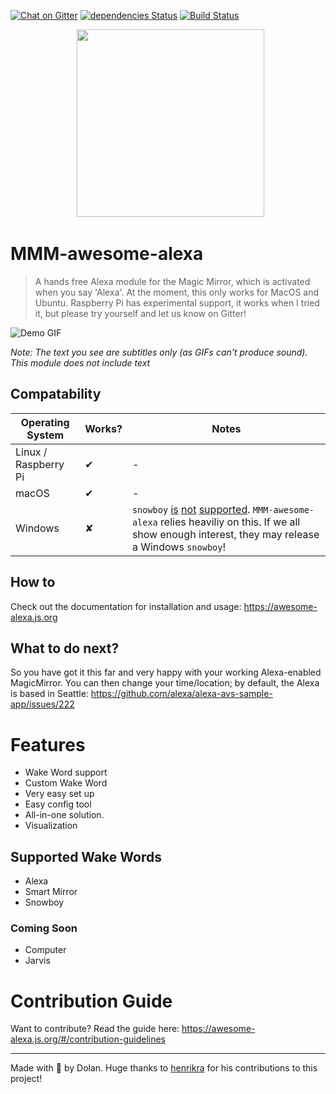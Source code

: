 [![Chat on Gitter][gitter-image]][gitter-url]
[![dependencies Status][daviddm-image]][daviddm-url]
[![Build Status][travis-image]][travis-url]

<p align="center">
   <img src="https://user-images.githubusercontent.com/2917613/28090232-861702b0-6683-11e7-8379-1347e01c9411.png" height="300">
<p>

# MMM-awesome-alexa

> A hands free Alexa module for the Magic Mirror, which is activated when you say 'Alexa'.
> At the moment, this only works for MacOS and Ubuntu. Raspberry Pi has experimental support, it works when I tried it, but please try yourself and let us know on Gitter!

![Demo GIF](https://media.giphy.com/media/9P6WN3Pi4mM1mqA8RK/giphy.gif)

_Note: The text you see are subtitles only (as GIFs can't produce sound). This module does not include text_

## Compatability

| Operating System     | Works? | Notes                                                                                                                                                                                                                                                                                             |
| -------------------- | ------ | ------------------------------------------------------------------------------------------------------------------------------------------------------------------------------------------------------------------------------------------------------------------------------------------------- |
| Linux / Raspberry Pi | ✔      | -                                                                                                                                                                                                                                                                                                 |
| macOS                | ✔      | -                                                                                                                                                                                                                                                                                                 |
| Windows              | ✘      | `snowboy` [is](https://github.com/Kitt-AI/snowboy/issues/325) [not](https://github.com/Kitt-AI/snowboy/issues/263) [supported](https://github.com/Kitt-AI/snowboy/issues/350). `MMM-awesome-alexa` relies heaviliy on this. If we all show enough interest, they may release a Windows `snowboy`! |

## How to

Check out the documentation for installation and usage: https://awesome-alexa.js.org

## What to do next?

So you have got it this far and very happy with your working Alexa-enabled MagicMirror. You can then change your time/location; by default, the Alexa is based in Seattle: https://github.com/alexa/alexa-avs-sample-app/issues/222

# Features

* Wake Word support
* Custom Wake Word
* Very easy set up
* Easy config tool
* All-in-one solution.
* Visualization

## Supported Wake Words

* Alexa
* Smart Mirror
* Snowboy

### Coming Soon

* Computer
* Jarvis

# Contribution Guide

Want to contribute? Read the guide here: https://awesome-alexa.js.org/#/contribution-guidelines

---

Made with 💖 by Dolan. Huge thanks to [henrikra](https://github.com/henrikra/) for his contributions to this project!

[gitter-image]: https://badges.gitter.im/dolanmiu/awesome-alexa.svg
[gitter-url]: https://gitter.im/awesome-alexa/Lobby
[travis-image]: https://travis-ci.org/dolanmiu/MMM-awesome-alexa.svg?branch=master
[travis-url]: https://travis-ci.org/dolanmiu/MMM-awesome-alexa
[daviddm-image]: https://david-dm.org/dolanmiu/MMM-awesome-alexa/status.svg
[daviddm-url]: https://david-dm.org/dolanmiu/MMM-awesome-alexa

